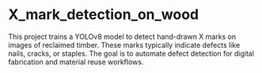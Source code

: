 # X_mark_detection_on_wood
This project trains a YOLOv8 model to detect hand-drawn X marks on images of reclaimed timber. These marks typically indicate defects like nails, cracks, or staples. The goal is to automate defect detection for digital fabrication and material reuse workflows.
